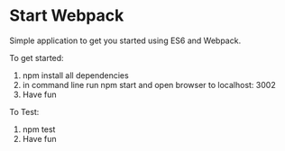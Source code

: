 # Start Webpack
Simple application to get you started using ES6 and Webpack.

To get started:
1. npm install all dependencies
2. in command line run npm start and open browser to localhost: 3002
3. Have fun

To Test:
1. npm test
2. Have fun
